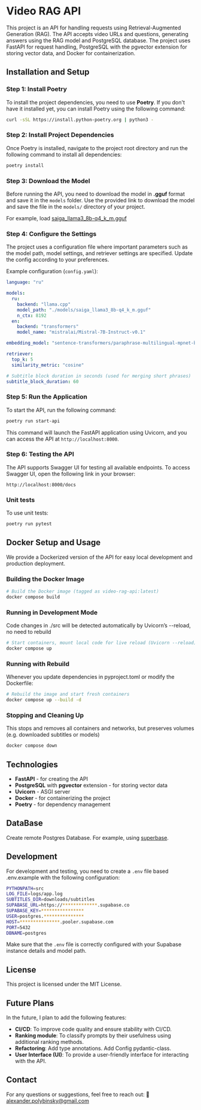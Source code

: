 
# Video RAG API

This project is an API for handling requests using Retrieval-Augmented Generation (RAG). The API accepts video URLs and questions, generating answers using the RAG model and PostgreSQL database. The project uses FastAPI for request handling, PostgreSQL with the pgvector extension for storing vector data, and Docker for containerization.

## Installation and Setup

### Step 1: Install Poetry

To install the project dependencies, you need to use **Poetry**. If you don't have it installed yet, you can install Poetry using the following command:

```bash
curl -sSL https://install.python-poetry.org | python3 -
```

### Step 2: Install Project Dependencies

Once Poetry is installed, navigate to the project root directory and run the following command to install all dependencies:

```bash
poetry install
```

### Step 3: Download the Model

Before running the API, you need to download the model in **.gguf** format and save it in the `models` folder. Use the provided link to download the model and save the file in the `models/` directory of your project.

For example, load [saiga_llama3_8b-q4_k_m.gguf](https://huggingface.co/itlwas/saiga_llama3_8b-Q4_K_M-GGUF/resolve/main/saiga_llama3_8b-q4_k_m.gguf?download=true)

### Step 4: Configure the Settings

The project uses a configuration file where important parameters such as the model path, model settings, and retriever settings are specified. Update the config according to your preferences.

Example configuration (`config.yaml`):

```yaml
language: "ru"

models:
  ru:
    backend: "llama.cpp"
    model_path: "./models/saiga_llama3_8b-q4_k_m.gguf"
    n_ctx: 8192
  en:
    backend: "transformers"
    model_name: "mistralai/Mistral-7B-Instruct-v0.1"

embedding_model: "sentence-transformers/paraphrase-multilingual-mpnet-base-v2"

retriever:
  top_k: 5
  similarity_metric: "cosine"

# Subtitle block duration in seconds (used for merging short phrases)
subtitle_block_duration: 60
```

### Step 5: Run the Application

To start the API, run the following command:

```bash
poetry run start-api
```

This command will launch the FastAPI application using Uvicorn, and you can access the API at `http://localhost:8000`.

### Step 6: Testing the API

The API supports Swagger UI for testing all available endpoints. To access Swagger UI, open the following link in your browser:

```
http://localhost:8000/docs
```

### Unit tests

To use unit tests:

```bash
poetry run pytest
```

## Docker Setup and Usage

We provide a Dockerized version of the API for easy local development and production deployment.

### Building the Docker Image

```bash
# Build the Docker image (tagged as video-rag-api:latest)
docker compose build
```

### Running in Development Mode
Code changes in ./src will be detected automatically by Uvicorn’s --reload, no need to rebuild
```bash
# Start containers, mount local code for live reload (Uvicorn --reload)
docker compose up
```
### Running with Rebuild
Whenever you update dependencies in pyproject.toml or modify the Dockerfile:
```bash
# Rebuild the image and start fresh containers
docker compose up --build -d
```

### Stopping and Cleaning Up
This stops and removes all containers and networks, but preserves volumes (e.g. downloaded subtitles or models)
```bash
docker compose down
```


## Technologies

- **FastAPI** - for creating the API
- **PostgreSQL** with **pgvector** extension - for storing vector data
- **Uvicorn** - ASGI server
- **Docker** - for containerizing the project
- **Poetry** - for dependency management

## DataBase

Create remote Postgres Database. For example, using [superbase](https://supabase.com/).

## Development

For development and testing, you need to create a `.env` file based .env.example with the following configuration:

```bash
PYTHONPATH=src
LOG_FILE=logs/app.log
SUBTITLES_DIR=downloads/subtitles
SUPABASE_URL=https://*************.supabase.co
SUPABASE_KEY=****************
USER=postgres.***************
HOST=***************.pooler.supabase.com
PORT=5432
DBNAME=postgres
```

Make sure that the `.env` file is correctly configured with your Supabase instance details and model path.

## License

This project is licensed under the MIT License.

## Future Plans

In the future, I plan to add the following features:

- **CI/CD**: To improve code quality and ensure stability with CI/CD.
- **Ranking module**: To classify prompts by their usefulness using additional ranking methods.
- **Refactoring**: Add type annotations. Add Config pydantic-class.
- **User Interface (UI)**: To provide a user-friendly interface for interacting with the API.

## Contact

For any questions or suggestions, feel free to reach out: 📧 alexander.polybinsky@gmail.com
